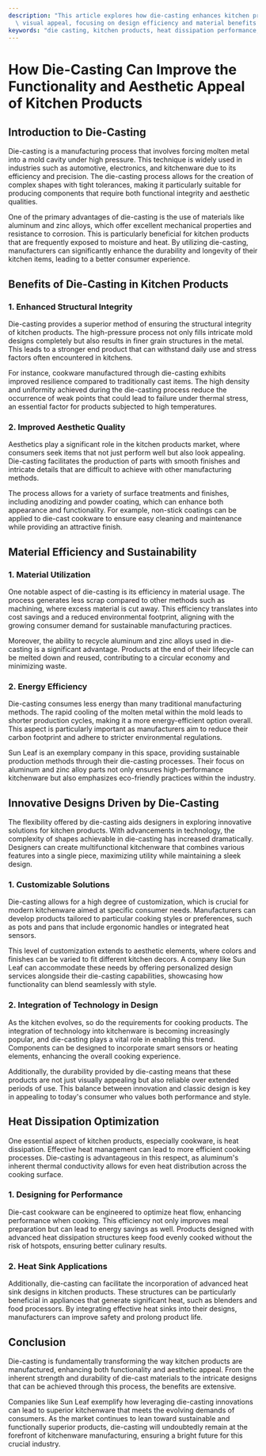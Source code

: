 ```yaml
---
description: "This article explores how die-casting enhances kitchen products' performance and\
  \ visual appeal, focusing on design efficiency and material benefits."
keywords: "die casting, kitchen products, heat dissipation performance, die-cast aluminum"
---
```

# How Die-Casting Can Improve the Functionality and Aesthetic Appeal of Kitchen Products

## Introduction to Die-Casting

Die-casting is a manufacturing process that involves forcing molten metal into a mold cavity under high pressure. This technique is widely used in industries such as automotive, electronics, and kitchenware due to its efficiency and precision. The die-casting process allows for the creation of complex shapes with tight tolerances, making it particularly suitable for producing components that require both functional integrity and aesthetic qualities.

One of the primary advantages of die-casting is the use of materials like aluminum and zinc alloys, which offer excellent mechanical properties and resistance to corrosion. This is particularly beneficial for kitchen products that are frequently exposed to moisture and heat. By utilizing die-casting, manufacturers can significantly enhance the durability and longevity of their kitchen items, leading to a better consumer experience.

## **Benefits of Die-Casting in Kitchen Products**

### **1. Enhanced Structural Integrity**

Die-casting provides a superior method of ensuring the structural integrity of kitchen products. The high-pressure process not only fills intricate mold designs completely but also results in finer grain structures in the metal. This leads to a stronger end product that can withstand daily use and stress factors often encountered in kitchens.

For instance, cookware manufactured through die-casting exhibits improved resilience compared to traditionally cast items. The high density and uniformity achieved during the die-casting process reduce the occurrence of weak points that could lead to failure under thermal stress, an essential factor for products subjected to high temperatures.

### **2. Improved Aesthetic Quality**

Aesthetics play a significant role in the kitchen products market, where consumers seek items that not just perform well but also look appealing. Die-casting facilitates the production of parts with smooth finishes and intricate details that are difficult to achieve with other manufacturing methods. 

The process allows for a variety of surface treatments and finishes, including anodizing and powder coating, which can enhance both appearance and functionality. For example, non-stick coatings can be applied to die-cast cookware to ensure easy cleaning and maintenance while providing an attractive finish.

## **Material Efficiency and Sustainability**

### **1. Material Utilization**

One notable aspect of die-casting is its efficiency in material usage. The process generates less scrap compared to other methods such as machining, where excess material is cut away. This efficiency translates into cost savings and a reduced environmental footprint, aligning with the growing consumer demand for sustainable manufacturing practices.

Moreover, the ability to recycle aluminum and zinc alloys used in die-casting is a significant advantage. Products at the end of their lifecycle can be melted down and reused, contributing to a circular economy and minimizing waste.

### **2. Energy Efficiency**

Die-casting consumes less energy than many traditional manufacturing methods. The rapid cooling of the molten metal within the mold leads to shorter production cycles, making it a more energy-efficient option overall. This aspect is particularly important as manufacturers aim to reduce their carbon footprint and adhere to stricter environmental regulations.

Sun Leaf is an exemplary company in this space, providing sustainable production methods through their die-casting processes. Their focus on aluminum and zinc alloy parts not only ensures high-performance kitchenware but also emphasizes eco-friendly practices within the industry.

## **Innovative Designs Driven by Die-Casting**

The flexibility offered by die-casting aids designers in exploring innovative solutions for kitchen products. With advancements in technology, the complexity of shapes achievable in die-casting has increased dramatically. Designers can create multifunctional kitchenware that combines various features into a single piece, maximizing utility while maintaining a sleek design.

### **1. Customizable Solutions**

Die-casting allows for a high degree of customization, which is crucial for modern kitchenware aimed at specific consumer needs. Manufacturers can develop products tailored to particular cooking styles or preferences, such as pots and pans that include ergonomic handles or integrated heat sensors.

This level of customization extends to aesthetic elements, where colors and finishes can be varied to fit different kitchen decors. A company like Sun Leaf can accommodate these needs by offering personalized design services alongside their die-casting capabilities, showcasing how functionality can blend seamlessly with style.

### **2. Integration of Technology in Design**

As the kitchen evolves, so do the requirements for cooking products. The integration of technology into kitchenware is becoming increasingly popular, and die-casting plays a vital role in enabling this trend. Components can be designed to incorporate smart sensors or heating elements, enhancing the overall cooking experience.

Additionally, the durability provided by die-casting means that these products are not just visually appealing but also reliable over extended periods of use. This balance between innovation and classic design is key in appealing to today's consumer who values both performance and style.

## **Heat Dissipation Optimization**

One essential aspect of kitchen products, especially cookware, is heat dissipation. Effective heat management can lead to more efficient cooking processes. Die-casting is advantageous in this respect, as aluminum's inherent thermal conductivity allows for even heat distribution across the cooking surface.

### **1. Designing for Performance**

Die-cast cookware can be engineered to optimize heat flow, enhancing performance when cooking. This efficiency not only improves meal preparation but can lead to energy savings as well. Products designed with advanced heat dissipation structures keep food evenly cooked without the risk of hotspots, ensuring better culinary results.

### **2. Heat Sink Applications**

Additionally, die-casting can facilitate the incorporation of advanced heat sink designs in kitchen products. These structures can be particularly beneficial in appliances that generate significant heat, such as blenders and food processors. By integrating effective heat sinks into their designs, manufacturers can improve safety and prolong product life.

## **Conclusion**

Die-casting is fundamentally transforming the way kitchen products are manufactured, enhancing both functionality and aesthetic appeal. From the inherent strength and durability of die-cast materials to the intricate designs that can be achieved through this process, the benefits are extensive.

Companies like Sun Leaf exemplify how leveraging die-casting innovations can lead to superior kitchenware that meets the evolving demands of consumers. As the market continues to lean toward sustainable and functionally superior products, die-casting will undoubtedly remain at the forefront of kitchenware manufacturing, ensuring a bright future for this crucial industry.
